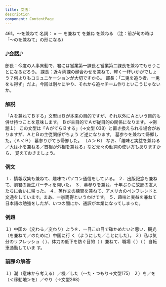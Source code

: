 ```yaml
---
title: 文法：
description
component: ContentPage
---
```



461。～を兼ねて
名詞： × ＋ を兼ねて を兼ね を兼ねる
（注：前が句の時は「～のを兼ねて」の形になる）
### ♪会話♪
部長：今度の人事異動で、君には営業第一課長と営業第二課長を兼ねてもらうことになるだろう。 課長：近々両課の顔合わせを兼ねて、軽く一杯いかがでしょう？何よりもコミュニケーションが大切ですから。 部長：「二兎を追う者、一兎をも得ず」だよ。今回は別々にやり、それから追々チーム作りといこうじゃないか。
### 解説
「Ａを兼ねてＢする」文型はＢが本来の目的ですが、それ以外にＡという目的も併せ持つことを意味します。
Ｂが主目的でＡが従目的の関係になります。→例題１）
この文型は「ＡがてらＢする」（→文型 038）と置き換えられる場合がありますが、ＡとＢの主従関係がちょう ど逆になります。
墓参りを兼ねて帰郷した。（Ａ＜Ｂ）
墓参りがてら帰郷した。 （Ａ＞Ｂ）
なお、「趣味と実益を兼ねる／大は小を兼ねる／首相が外相を兼ねる」など元々の動詞の使い方もありますから、 覚えておきましょう。
### 例文
１．情報収集も兼ねて、趣味でパソコン通信をしている。
２．出版記念も兼ねて、劉君の誕生パーティを開いた。
３．墓参りを兼ね、十年ぶりに故郷の友人たちに会いに帰った。
４．英作文の練習を兼ねて、アメリカのペンフレンドと文通をしています。まあ、一挙両得というわけです。
５．趣味と実益を兼ねて日本語の勉強をしたが、いつの間にか、通訳が本業になってしまった。
### 例題
１）中国の（変わる／変わり）ようを、一目この目で確かめたいと思い、観光（を兼ねて／のために）中国に行 く（ようにした／ことにした）。
２）私は気分のリフレッシュ（ ）、体力の低下を防ぐ目的（ ）兼ねて、職場（ ）（ ）自転車通勤していま
す。
### 前課の解答
１）潮（意味から考える）／機／した（～た・つもり→文型175）
２）を／を（＜移動地＞を）／やり（→文型268）
